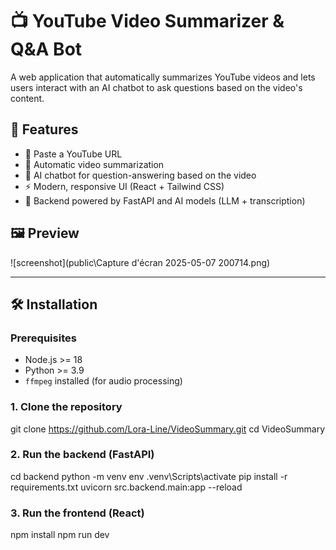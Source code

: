 # 📺 YouTube Video Summarizer & Q&A Bot

A web application that automatically summarizes YouTube videos and lets users interact with an AI chatbot to ask questions based on the video's content.

## 🚀 Features

- 🔗 Paste a YouTube URL
- 📝 Automatic video summarization
- 🤖 AI chatbot for question-answering based on the video
- ⚡ Modern, responsive UI (React + Tailwind CSS)
- 🧠 Backend powered by FastAPI and AI models (LLM + transcription)

## 🖼️ Preview

![screenshot](public\Capture d'écran 2025-05-07 200714.png)

---

## 🛠️ Installation

### Prerequisites

- Node.js >= 18
- Python >= 3.9
- `ffmpeg` installed (for audio processing)

### 1. Clone the repository

git clone https://github.com/Lora-Line/VideoSummary.git
cd VideoSummary

### 2. Run the backend (FastAPI)

cd backend
python -m venv env
.venv\Scripts\activate 
pip install -r requirements.txt
uvicorn src.backend.main:app --reload

### 3. Run the frontend (React)

npm install
npm run dev

